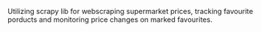Utilizing scrapy lib for webscraping supermarket prices, tracking favourite porducts and monitoring price changes on marked favourites.
